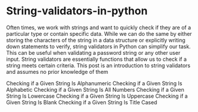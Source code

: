 # String-validators-in-python
Often times, we work with strings and want to quickly check if they are of a particular type or contain specific data. While we can do the same by either storing the characters of the string in a data structure or explicitly writing down statements to verify, string validators in Python can simplify our task. This can be useful when validating a password string or any other user input. String validators are essentially functions that allow us to check if a string meets certain criteria.
This post is an introduction to string validators and assumes no prior knowledge of them

Checking if a Given String Is Alphanumeric
Checking if a Given String Is Alphabetic
Checking if a Given String Is All Numbers
Checking if a Given String Is Lowercase
Checking if a Given String Is Uppercase
Checking if a Given String Is Blank
Checking if a Given String Is Title Cased

